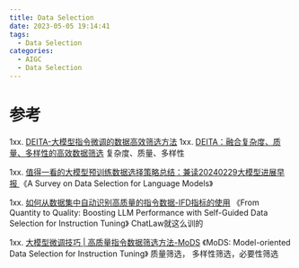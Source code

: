 ```yaml
---
title: Data Selection
date: 2023-05-05 19:14:41
tags:
  - Data Selection
categories: 
  - AIGC
  - Data Selection  
---
```


<p></p>
<!-- more -->



# 参考
1xx. [DEITA-大模型指令微调的数据高效筛选方法](https://zhuanlan.zhihu.com/p/675928711)
1xx. [DEITA：融合复杂度、质量、多样性的高效数据筛选](https://zhuanlan.zhihu.com/p/687339776)
   复杂度、质量、多样性

1xx. [值得一看的大模型预训练数据选择策略总结：兼读20240229大模型进展早报 ](https://mp.weixin.qq.com/s?__biz=MzAxMjc3MjkyMg==&mid=2648409027&idx=1&sn=4083853fd0bfb1790d8df6b4414b6583)
《A Survey on Data Selection for Language Models》

1xx. [如何从数据集中自动识别高质量的指令数据-IFD指标的使用](https://zhuanlan.zhihu.com/p/658128530)
   《From Quantity to Quality: Boosting LLM Performance with Self-Guided Data Selection for Instruction Tuning》
   ChatLaw就这么训的

1xx. [大模型微调技巧 | 高质量指令数据筛选方法-MoDS](https://zhuanlan.zhihu.com/p/671183709)
   《MoDS: Model-oriented Data Selection for Instruction Tuning》
    质量筛选， 多样性筛选，必要性筛选